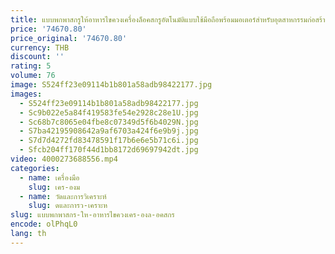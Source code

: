 ```yaml
---
title: แบบพกพาสกรูให้อาหารไขควงเครื่องล็อคสกรูอัตโนมัติแบบใช้มือถือพร้อมมอเตอร์สําหรับอุตสาหกรรมก่อสร้าง
price: '74670.80'
price_original: '74670.80'
currency: THB
discount: ''
rating: 5
volume: 76
image: S524ff23e09114b1b801a58adb98422177.jpg
images:
  - S524ff23e09114b1b801a58adb98422177.jpg
  - Sc9b022e5a84f419583fe54e2928c28e1U.jpg
  - Sc68b7c8065e04fbe8c07349d5f6b4029N.jpg
  - S7ba42195908642a9af6703a424f6e9b9j.jpg
  - S7d7d4272fd83478591f17b6e6e5b71c6i.jpg
  - Sfcb204ff170f44d1bb8172d69697942dt.jpg
video: 4000273688556.mp4
categories:
  - name: เครื่องมือ
    slug: เคร-องม
  - name: วัดและการวิเคราะห์
    slug: ดและการว-เคราะห
slug: แบบพกพาสกร-ให-อาหารไขควงเคร-องล-อคสกร
encode: olPhqL0
lang: th
---
```

  